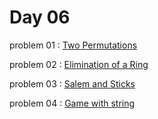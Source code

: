 # Day 06

problem 01 : [ Two Permutations ](https://codeforces.com/contest/1761/problem/A)

problem 02 : [ Elimination of a Ring ](https://codeforces.com/contest/1761/problem/B)

problem 03 : [ Salem and Sticks ](https://codeforces.com/problemset/problem/1105/A)

problem 04 : [ Game with string ](https://codeforces.com/problemset/problem/1104/B)

